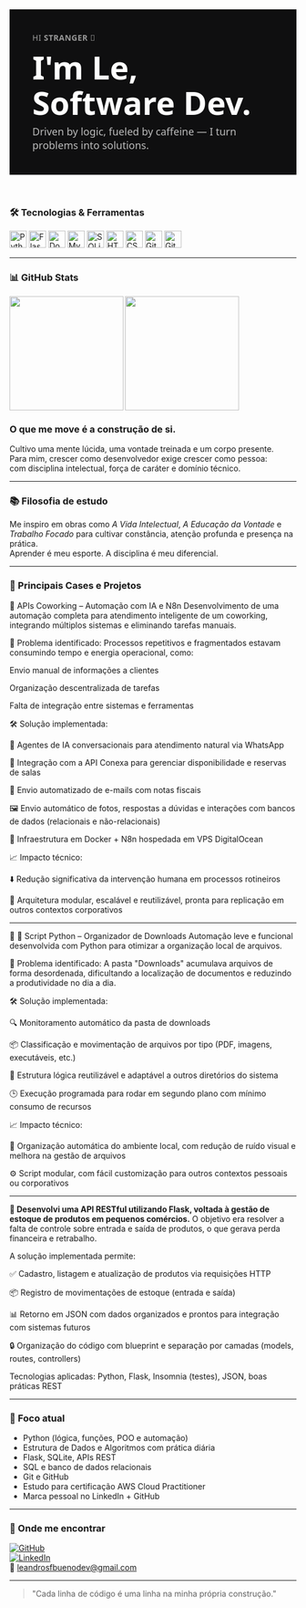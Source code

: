 <div style="font-family: 'Segoe UI', sans-serif; background-color: #0f0f10; color: #fff; padding: 40px;">

  <!-- Saudação -->
  <p style="font-size: 14px; color: #999; margin: 0 0 12px 0; letter-spacing: 0.5px;">
    HI <strong>STRANGER</strong> 👋
  </p>

  <!-- Título -->
  <h1 style="font-size: 56px; line-height: 1.1; font-weight: 700; margin: 0; color: #fff;">
    I'm Le,<br>Software Dev.
  </h1>

  <!-- Subtítulo personalizado -->
  <div style="margin-top: 8px; font-size: 18px; color: #bbb; font-weight: 400;">
    Driven by logic, fueled by caffeine — I turn problems into solutions.
  </div>

</div>

<!-- Separação visual clara -->
<div style="height: 32px;"></div>

### 🛠 Tecnologias & Ferramentas

<p align="left">
  <img src="https://cdn.jsdelivr.net/gh/devicons/devicon@latest/icons/python/python-original.svg" width="30" title="Python"/>
  <img src="https://cdn.jsdelivr.net/gh/devicons/devicon@latest/icons/flask/flask-original.svg" width="30" title="Flask"/>
  <img src="https://cdn.jsdelivr.net/gh/devicons/devicon@latest/icons/docker/docker-original.svg" width="30" title="Docker"/>
  <img src="https://cdn.jsdelivr.net/gh/devicons/devicon@latest/icons/mysql/mysql-original.svg" width="30" title="MySQL"/>
  <img src="https://cdn.jsdelivr.net/gh/devicons/devicon@latest/icons/sqlite/sqlite-original.svg" width="30" title="SQLite"/>
  <img src="https://cdn.jsdelivr.net/gh/devicons/devicon@latest/icons/html5/html5-original.svg" width="30" title="HTML5"/>
  <img src="https://cdn.jsdelivr.net/gh/devicons/devicon@latest/icons/css3/css3-original.svg" width="30" title="CSS3"/>
  <img src="https://cdn.jsdelivr.net/gh/devicons/devicon@latest/icons/git/git-original.svg" width="30" title="Git"/>
  <img src="https://cdn.jsdelivr.net/gh/devicons/devicon@latest/icons/github/github-original.svg" width="30" title="GitHub"/>
</p>

---

### 📊 GitHub Stats

<img align="left" height="200" src="https://github-readme-stats.vercel.app/api?username=Leandrobuenodev&show_icons=true&theme=tokyonight&include_all_commits=true&count_private=true&token=SEU_TOKEN_AQUI" />
<img align="left" height="200" src="https://github-readme-stats.vercel.app/api/top-langs/?username=Leandrobuenodev&theme=tokyonight&layout=compact&custom_title=Tecnologias&langs_count=8&token=SEU_TOKEN_AQUI" />

<br clear="both" />


### O que me move é a construção de si.

Cultivo uma mente lúcida, uma vontade treinada e um corpo presente.  
Para mim, crescer como desenvolvedor exige crescer como pessoa:  
com disciplina intelectual, força de caráter e domínio técnico.

---

### 📚 Filosofia de estudo

Me inspiro em obras como *A Vida Intelectual*, *A Educação da Vontade* e *Trabalho Focado* para cultivar constância, atenção profunda e presença na prática.  
Aprender é meu esporte. A disciplina é meu diferencial.

---

### 🚀 Principais Cases e Projetos

🔹 APIs Coworking – Automação com IA e N8n
Desenvolvimento de uma automação completa para atendimento inteligente de um coworking, integrando múltiplos sistemas e eliminando tarefas manuais.

🧩 Problema identificado:
Processos repetitivos e fragmentados estavam consumindo tempo e energia operacional, como:

Envio manual de informações a clientes

Organização descentralizada de tarefas

Falta de integração entre sistemas e ferramentas

🛠️ Solução implementada:

🤖 Agentes de IA conversacionais para atendimento natural via WhatsApp

🔗 Integração com a API Conexa para gerenciar disponibilidade e reservas de salas

📩 Envio automatizado de e-mails com notas fiscais

🖼️ Envio automático de fotos, respostas a dúvidas e interações com bancos de dados (relacionais e não-relacionais)

🐳 Infraestrutura em Docker + N8n hospedada em VPS DigitalOcean

📈 Impacto técnico:

⬇️ Redução significativa da intervenção humana em processos rotineiros

🧱 Arquitetura modular, escalável e reutilizável, pronta para replicação em outros contextos corporativos

-----

🔹 📁 Script Python – Organizador de Downloads
Automação leve e funcional desenvolvida com Python para otimizar a organização local de arquivos.

🚨 Problema identificado:
A pasta "Downloads" acumulava arquivos de forma desordenada, dificultando a localização de documentos e reduzindo a produtividade no dia a dia.

🛠️ Solução implementada:

🔍 Monitoramento automático da pasta de downloads

📦 Classificação e movimentação de arquivos por tipo (PDF, imagens, executáveis, etc.)

🧠 Estrutura lógica reutilizável e adaptável a outros diretórios do sistema

🕒 Execução programada para rodar em segundo plano com mínimo consumo de recursos

📈 Impacto técnico:

📂 Organização automática do ambiente local, com redução de ruído visual e melhora na gestão de arquivos

⚙️ Script modular, com fácil customização para outros contextos pessoais ou corporativos

----

**🔹 Desenvolvi uma API RESTful utilizando Flask, voltada à gestão de estoque de produtos em pequenos comércios.** 
O objetivo era resolver a falta de controle sobre entrada e saída de produtos, o que gerava perda financeira e retrabalho.

A solução implementada permite:

✅ Cadastro, listagem e atualização de produtos via requisições HTTP

📦 Registro de movimentações de estoque (entrada e saída)

📊 Retorno em JSON com dados organizados e prontos para integração com sistemas futuros

🔒 Organização do código com blueprint e separação por camadas (models, routes, controllers)

Tecnologias aplicadas: Python, Flask, Insomnia (testes), JSON, boas práticas REST

---

### 🎯 Foco atual

- Python (lógica, funções, POO e automação)
- Estrutura de Dados e Algoritmos com prática diária
- Flask, SQLite, APIs REST
- SQL e banco de dados relacionais
- Git e GitHub
- Estudo para certificação AWS Cloud Practitioner
- Marca pessoal no LinkedIn + GitHub

---

### 📍 Onde me encontrar

[![GitHub](https://img.shields.io/badge/GitHub-100000?style=for-the-badge&logo=github&logoColor=white)](https://github.com/Leandrobuenodev)  
[![LinkedIn](https://img.shields.io/badge/LinkedIn-0A66C2?style=for-the-badge&logo=linkedin&logoColor=white)](https://www.linkedin.com/notifications/?filter=all)  
📧 leandrosfbuenodev@gmail.com

---

> "Cada linha de código é uma linha na minha própria construção."
